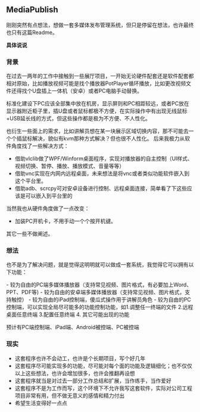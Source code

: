 ## MediaPublish

刚刚突然有点想法，想做一套多媒体发布管理系统，但只是停留在想法，也许最终也只有这篇Readme。


**具体说说**

### 背景
在过去一两年的工作中接触到一些展厅项目，一开始无论硬件配套还是软件配套都相对原始，比如播放视频可能是找个播放器PotPlayer循环播放，比如更改视频文件还得找个U盘插上一体机（安卓）或者PC电脑手动替换。

标准化建设下PC应该全部集中放在机房，显示屏则和PC相距较远，或者PC放在显示器附近柜子里，插U盘或者鼠标都极不方便，在实际操作中有出现无线鼠标+USB延长线的方式，但这些操作都是极为不方便、不人性化。

也衍生一些面上的需求，比如讲解员想在某一块展示区域切换内容，那不可能去一个个插鼠标解决，貌似有kvm那种方式解决？但也很不人性化。
后来我极力从软件角度找了一些解决方式：

 - 借助vlclib做了WPF/Winform桌面程序，实现对播放器的自主控制（UI样式、视频切换、暂停、播放、播放模式、音量等等）
 - 借助vnc实现在内网内远程桌面，未来想法是将vnc或者类似功能软件嵌入到这个平台里。
 - 借助adb、scrcpy可对安卓设备进行控制、远程桌面连接，简单看了下这些应该是可以嵌入到平台里的
 
 当然我也从硬件角度做了一点改变：
 - 加装PC开机卡，不用手动一个个按开机键。

其它一些不做阐述。

### 想法
<p>也不是为了解决问题，就是觉得这明明就可以做成一套系统，我觉得它可以拥有以下功能：</p>
- 较为自由的PC端多媒体播放器（支持常见视频、图片格式，有必要加上Word、PPT、PDF等)
- 较为自由的安卓端多媒体播放器（支持常见视频、图片格式，支持触控）
- 较为自由的iPad控制端，傻瓜式操作用于讲解员角色
- 较为自由的PC控制端，可以实现全局尽可能多的功能控制功能，如1.调整任一终端的文件 2.远程桌面任意终端 3.配置任意终端 4. 其它可能出现的功能

预计有PC端控制端、iPad端、Android被控端、PC被控端

### 现实
- 这套程序也许不会动工，也许是个长期项目，写个好几年
- 这套程序尽可能实现多的功能，尽可能对每个面的功能及逻辑细化；也不仅仅以上这些想法，也许会增加很多，也许会推翻再设想
- 这套程序就当是对过去一部分工作总结和扩展，当作练手，当作爱好
- 这套程序不是为工作而写，这个环境下不允许我写这套软件，实际对公司工程项目非常有用，但不做无意义的感情和精力付出
- 希望生活变得好一点点
